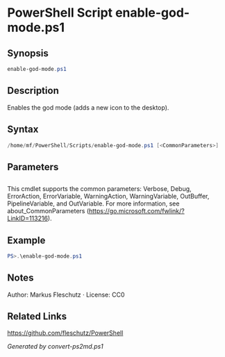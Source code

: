 # PowerShell Script enable-god-mode.ps1

## Synopsis
```powershell
enable-god-mode.ps1
```

## Description
Enables the god mode (adds a new icon to the desktop).

## Syntax
```powershell
/home/mf/PowerShell/Scripts/enable-god-mode.ps1 [<CommonParameters>]
```

## Parameters
## <CommonParameters>
This cmdlet supports the common parameters: Verbose, Debug, ErrorAction, ErrorVariable, WarningAction, WarningVariable, OutBuffer, PipelineVariable, and OutVariable. For more information, see about_CommonParameters (https://go.microsoft.com/fwlink/?LinkID=113216).

## Example
```powershell
PS>.\enable-god-mode.ps1
```


## Notes
Author: Markus Fleschutz · License: CC0

## Related Links
https://github.com/fleschutz/PowerShell

*Generated by convert-ps2md.ps1*
